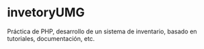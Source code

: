 # invetoryUMG
Práctica de PHP, desarrollo de un sistema de inventario, basado en tutoriales, documentación, etc. 
